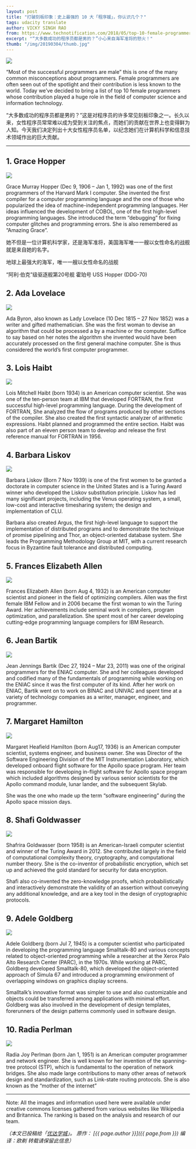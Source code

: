 ```yaml
---
layout: post
title: "打破刻板印象：史上最强的 10 大「程序媛」，你认识几个？"
tags: udacity translate 
author: VICKY SINGH RAO
from: https://www.technotification.com/2018/05/top-10-female-programmers.html
excerpt: "“大多数成功的程序员都是男的？”小心来自海军准将的怒火！"
thumb: "/img/20190304/thumb.jpg"
---
```

<img src="/img/20190304/001.jpg" />

“Most of the successful programmers are male” this is one of the many common misconceptions about programmers. Female programmers are often seen out of the spotlight and their contribution is less known to the world. Today we’ve decided to bring a list of top 10 female programmers whose contribution played a huge role in the field of computer science and information technology.

“大多数成功的程序员都是男的？”这是对程序员的许多常见刻板印象之一。长久以来，女性程序员常常难以成为受到关注的焦点，而她们的贡献在世界上也变得鲜为人知。今天我们决定列出十大女性程序员名单，以纪念她们在计算机科学和信息技术领域作出的巨大贡献。

<!--more--> 

<hr>

## 1. Grace Hopper

<img src="/img/20190304/002.jpg" />

Grace Murray Hopper (Dec 9, 1906 – Jan 1, 1992) was one of the first programmers of the Harvard Mark I computer. She invented the first compiler for a computer programming language and the one of those who popularized the idea of machine-independent programming languages. Her ideas influenced the development of COBOL, one of the first high-level programming languages.  She introduced the term “debugging” for fixing computer glitches and programming errors. She is also remembered as “Amazing Grace”.

她不但是一位计算机科学家，还是海军准将，美国海军唯一一艘以女性命名的战舰就是来自她的名字。

地球上最强大的海军，唯一一艘以女性命名的战舰

 “阿利·伯克”级驱逐舰第20号舰 霍珀号 USS Hopper (DDG-70)

## 2. Ada Lovelace

<img src="/img/20190304/003.jpg" />

Ada Byron, also known as Lady Lovelace (10 Dec 1815 – 27 Nov 1852) was a writer and gifted mathematician. She was the first woman to devise an algorithm that could be processed a by a machine or the computer. Suffice to say based on her notes the algorithm she invented would have been accurately processed on the first general machine computer. She is thus considered the world’s first computer programmer.

## 3. Lois Haibt

<img src="/img/20190304/004.jpg" />

Lois Mitchell Haibt (born 1934) is an American computer scientist. She was one of the ten-person team at IBM that developed FORTRAN, the first successful high-level programming language. During the development of FORTRAN, She analyzed the flow of programs produced by other sections of the compiler. She also created the first syntactic analyzer of arithmetic expressions. Haibt planned and programmed the entire section. Haibt was also part of an eleven person team to develop and release the first reference manual for FORTRAN in 1956.

## 4. Barbara Liskov

<img src="/img/20190304/005.jpg" />

Barbara Liskov (Born 7 Nov 1939) is one of the first women to be granted a doctorate in computer science in the United States and is a Turing Award winner who developed the Liskov substitution principle.  Liskov has led many significant projects, including the Venus operating system, a small, low-cost and interactive timesharing system; the design and implementation of CLU.

Barbara also created Argus, the first high-level language to support the implementation of distributed programs and to demonstrate the technique of promise pipelining and Thor, an object-oriented database system. She leads the Programming Methodology Group at MIT, with a current research focus in Byzantine fault tolerance and distributed computing.

## 5. Frances Elizabeth Allen

<img src="/img/20190304/006.jpg" />

Frances Elizabeth Allen (born Aug 4, 1932) is an American computer scientist and pioneer in the field of optimizing compilers. Allen was the first female IBM Fellow and in 2006 became the first woman to win the Turing Award. Her achievements include seminal work in compilers, program optimization, and parallelization. She spent most of her career developing cutting-edge programming language compilers for IBM Research.

## 6. Jean Bartik

<img src="/img/20190304/007.jpg" />

Jean Jennings Bartik (Dec 27, 1924 – Mar 23,  2011) was one of the original programmers for the ENIAC computer. She and her colleagues developed and codified many of the fundamentals of programming while working on the ENIAC since it was the first computer of its kind. After her work on ENIAC, Bartik went on to work on BINAC and UNIVAC and spent time at a variety of technology companies as a writer, manager, engineer, and programmer.

## 7. Margaret Hamilton

<img src="/img/20190304/008.jpg" />

Margaret Heafield Hamilton (born Aug17, 1936) is an American computer scientist, systems engineer, and business owner. She was Director of the Software Engineering Division of the MIT Instrumentation Laboratory, which developed onboard flight software for the Apollo space program. Her team was responsible for developing in-flight software for Apollo space program which included algorithms designed by various senior scientists for the Apollo command module, lunar lander, and the subsequent Skylab.

She was the one who made up the term “software engineering” during the Apollo space mission days.

## 8. Shafi Goldwasser

<img src="/img/20190304/009.jpg" />

Shafrira Goldwasser (born 1958) is an American-Israeli computer scientist and winner of the Turing Award in 2012. She contributed largely in the field of computational complexity theory, cryptography, and computational number theory. She is the co-inventor of probabilistic encryption, which set up and achieved the gold standard for security for data encryption.

Shafi also co-invented the zero-knowledge proofs, which probabilistically and interactively demonstrate the validity of an assertion without conveying any additional knowledge, and are a key tool in the design of cryptographic protocols.

## 9. Adele Goldberg

<img src="/img/20190304/010.jpg" />

Adele Goldberg (born Jul 7, 1945) is a computer scientist who participated in developing the programming language Smalltalk-80 and various concepts related to object-oriented programming while a researcher at the Xerox Palo Alto Research Center (PARC), in the 1970s. While working at PARC, Goldberg developed Smalltalk-80, which developed the object-oriented approach of Simula 67 and introduced a programming environment of overlapping windows on graphics display screens.

Smalltalk’s innovative format was simpler to use and also customizable and objects could be transferred among applications with minimal effort. Goldberg was also involved in the development of design templates, forerunners of the design patterns commonly used in software design.

## 10. Radia Perlman

<img src="/img/20190304/011.jpg" />

Radia Joy Perlman (born Jan 1, 1951) is an American computer programmer and network engineer. She is well known for her invention of the spanning-tree protocol (STP), which is fundamental to the operation of network bridges. She also made large contributions to many other areas of network design and standardization, such as Link-state routing protocols. She is also known as the “mother of the internet”

<hr>

Note: All the images and information used here were available under creative commons licenses gathered from various websites like Wikipedia and Britannica. The ranking is based on the analysis and research of our team.

_（本文已投稿给「[优达学城](https://cn.udacity.com)」。 原作： [{{ page.author }}]({{ page.from }}) 编译：欧剃 转载请保留此信息）_